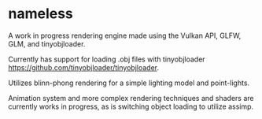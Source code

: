 # nameless

A work in progress rendering engine made using the Vulkan API, GLFW, GLM, and tinyobjloader.

Currently has support for loading .obj files with tinyobjloader https://github.com/tinyobjloader/tinyobjloader.

Utilizes blinn-phong rendering for a simple lighting model and point-lights. 

Animation system and more complex rendering techniques and shaders are currently works in progress, as is switching object loading to utilize assimp. 